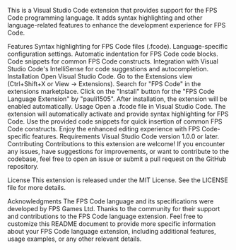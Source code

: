 This is a Visual Studio Code extension that provides support for the FPS Code programming language. It adds syntax highlighting and other language-related features to enhance the development experience for FPS Code.

Features
Syntax highlighting for FPS Code files (.fcode).
Language-specific configuration settings.
Automatic indentation for FPS Code code blocks.
Code snippets for common FPS Code constructs.
Integration with Visual Studio Code's IntelliSense for code suggestions and autocompletion.
Installation
Open Visual Studio Code.
Go to the Extensions view (Ctrl+Shift+X or View → Extensions).
Search for "FPS Code" in the extensions marketplace.
Click on the "Install" button for the "FPS Code Language Extension" by "pauli1505".
After installation, the extension will be enabled automatically.
Usage
Open a .fcode file in Visual Studio Code.
The extension will automatically activate and provide syntax highlighting for FPS Code.
Use the provided code snippets for quick insertion of common FPS Code constructs.
Enjoy the enhanced editing experience with FPS Code-specific features.
Requirements
Visual Studio Code version 1.0.0 or later.
Contributing
Contributions to this extension are welcome! If you encounter any issues, have suggestions for improvements, or want to contribute to the codebase, feel free to open an issue or submit a pull request on the GitHub repository.

License
This extension is released under the MIT License. See the LICENSE file for more details.

Acknowledgments
The FPS Code language and its specifications were developed by FPS Games Ltd.
Thanks to the community for their support and contributions to the FPS Code language extension.
Feel free to customize this README document to provide more specific information about your FPS Code language extension, including additional features, usage examples, or any other relevant details.
